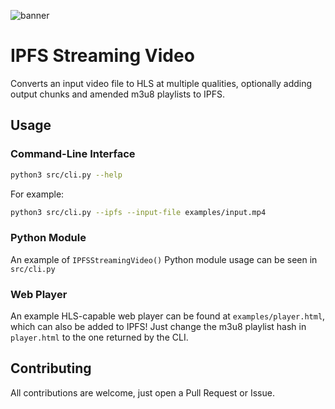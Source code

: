 ![banner](https://raw.githubusercontent.com/desiredState/IPFSStreamingVideo/master/docs/img/github-banner.png "IPFS Streaming Video")

# IPFS Streaming Video

Converts an input video file to HLS at multiple qualities, optionally adding output chunks and amended m3u8 playlists to IPFS.

## Usage

### Command-Line Interface

````bash
python3 src/cli.py --help
````

For example:

```bash
python3 src/cli.py --ipfs --input-file examples/input.mp4
```

### Python Module

An example of `IPFSStreamingVideo()` Python module usage can be seen in `src/cli.py`

### Web Player

An example HLS-capable web player can be found at `examples/player.html`, which can also be added to IPFS! Just change the m3u8 playlist hash in `player.html` to the one returned by the CLI.

## Contributing

All contributions are welcome, just open a Pull Request or Issue.

